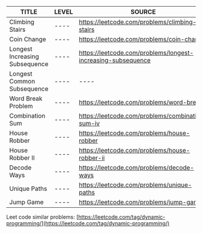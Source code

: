 | TITLE                                         | LEVEL | SOURCE |  
| -----                                         | ----  | ---- |
| Climbing Stairs                               | ----  |   https://leetcode.com/problems/climbing-stairs   |
| Coin Change                                   | ----  |   https://leetcode.com/problems/coin-change   |
| Longest Increasing Subsequence                | ----  |   https://leetcode.com/problems/longest-increasing-subsequence    |
| Longest Common Subsequence                    | ----  | ---- | 
| Word Break Problem                            | ----  |   https://leetcode.com/problems/word-break    |
| Combination Sum                               | ----  |   https://leetcode.com/problems/combination-sum-iv    |
| House Robber                                  | ----  |   https://leetcode.com/problems/house-robber  |
| House Robber II                               | ----  |   https://leetcode.com/problems/house-robber-ii   |
| Decode Ways                                   | ----  |   https://leetcode.com/problems/decode-ways   |
| Unique Paths                                  | ----  |   https://leetcode.com/problems/unique-paths  |
| Jump Game                                     | ----  |   https://leetcode.com/problems/jump-game |

Leet code similar problems: [https://leetcode.com/tag/dynamic-programming/](https://leetcode.com/tag/dynamic-programming/)